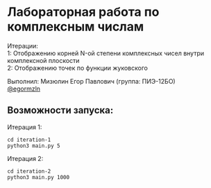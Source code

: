 # Лабораторная работа по комплексным числам</br>

<p>Итерации:</br>
1: Отображению корней N-ой степени комплексных чисел внутри комплексной плоскости</br>
2: Отображению точек по функции жуковского</br>
</p>

Выполнил: Мизюлин Егор Павлович (группа: ПИЭ-12БО)</br>
[@egormzln](https://t.me/egormzln)

## Возможности запуска:

Итерация 1:

```
cd iteration-1
python3 main.py 5
```
Итерация 2:
```
cd iteration-2
python3 main.py 1000
```
